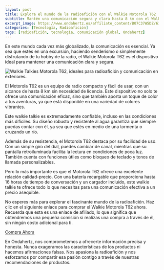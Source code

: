 ```yaml
---
layout: post
title: Explora el mundo de la radioafición con el Walkie Motorola T62
subtitle: Mantén una comunicación segura y clara hasta 8 km con el Walkie Motorola T62. Perfecto para tus aventuras al aire libre.
excerpt_image: https://www.ondahertz.es/affiliate_content/B07C37W5DZ/618jjAxwv1L._AC_SL1500_.jpg
categories: [Tecnología, Radioafición]
tags: [radioafición, tecnología, comunicación global, Ondahertz]
---
```


En este mundo cada vez más globalizado, la comunicación es esencial. Ya sea que estés en una excursión, haciendo senderismo o simplemente disfrutando de tu hobby de la radio, el Walkie Motorola T62 es el dispositivo ideal para mantener una comunicación clara y segura.

![Walkie Talkies Motorola T62, ideales para radioafición y comunicación en exteriores.](https://www.ondahertz.es/affiliate_content/B07C37W5DZ/618jjAxwv1L._AC_SL1500_.jpg "Walkie Talkies Motorola T62, ideales para radioafición y comunicación en exteriores.")

El Motorola T62 es un equipo de radio compacto y fácil de usar, con un alcance de hasta 8 km sin necesidad de licencia. Este dispositivo no solo te ofrece una comunicación eficaz, sino que también aporta un toque de color a tus aventuras, ya que está disponible en una variedad de colores vibrantes.

Este walkie talkie es extremadamente confiable, incluso en las condiciones más difíciles. Su diseño robusto y resistente al agua garantiza que siempre puedas contar con él, ya sea que estés en medio de una tormenta o cruzando un río.

Además de su resistencia, el Motorola T62 destaca por su facilidad de uso. Con un simple giro del dial, puedes cambiar de canal, mientras que su pantalla retroiluminada facilita la lectura en condiciones de poca luz. También cuenta con funciones útiles como bloqueo de teclado y tonos de llamada personalizables.

Pero lo más importante es que el Motorola T62 ofrece una excelente relación calidad-precio. Con una batería recargable que proporciona hasta 16 horas de tiempo de conversación y un cargador incluido, este walkie talkie te ofrece todo lo que necesitas para una comunicación efectiva a un precio asequible.

No esperes más para explorar el fascinante mundo de la radioafición. Haz clic en el siguiente enlace para comprar el Walkie Motorola T62 ahora. Recuerda que esta es una enlace de afiliado, lo que significa que obtendremos una pequeña comisión si realizas una compra a través de él, sin ningún costo adicional para ti.

[Compra Ahora](https://amzn.to/4jJrVQB)

En Ondahertz, nos comprometemos a ofrecerte información precisa y honesta. Nunca exageramos las características de los productos ni hacemos afirmaciones falsas. Nos apasiona la radioafición y nos esforzamos por compartir esa pasión contigo a través de nuestras recomendaciones de productos.
```
